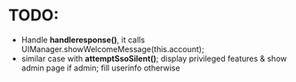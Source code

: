# TODO:
- Handle __handleresponse()__, it calls UIManager.showWelcomeMessage(this.account);
- similar case with __attemptSsoSilent()__; display privileged features & show admin page if admin; fill userinfo otherwise
